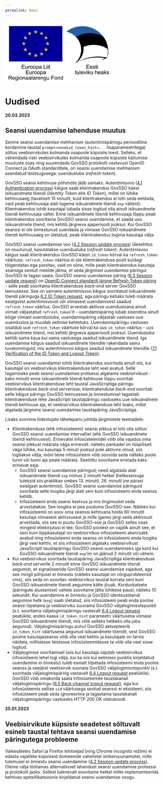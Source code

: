 ```yaml
---
permalink: News
---
```


<img src='img/el_regionaalarengu_fond_horisontaalne.jpg' width="350" height="200" alt="Euroopa Liit Euroopa Regionaalarengu Fond"/>

# Uudised

**20.03.2023**
## Seansi uuendamise lahenduse muutus
Senine seansi uuendamise mehhanism (autentimispäringu perioodiline kordamine taustal `prompt=none&id_token_hint=...` lisaparameetritega) sõltus veebisirvikutes kolmanda osapoole küpsiste toest. Selleks, et vähendada riski veebisirvikutes kolmanda osapoole küpsiste käitumise muutuste osas ning suurendada GovSSO protokolli vastavust OpenID Connect ja OAuth standarditele, on seansi uuendamise mehhanism asendatud teistsugusega: uuendusluba (_refresh token_).

GovSSO seansi kehtivuse põhimõte jääb samaks. Autentimisvoo ([4.1 Authentication process](https://e-gov.github.io/GOVSSO/TechnicalSpecification#41-authentication-process)) käigus saab klientrakendus GovSSO käest isikuandmete tõendi (_Identity Token_ ehk _ID Token_), millel on lühike kehtivusaeg (tavaliselt 15 minutit, kuid klientrakendus ei tohi seda eeldada, vaid peab kehtivusaja alati lugema isikuandmete tõendi `exp` väitest). Klientrakendus tohib kasutajal lubada sisse logitud olla ainult isikuandmete tõendi kehtivusaja vältel. Enne isikuandmete tõendi kehtivusaja lõppu peab klientrakendus sooritama GovSSO seansi uuendamise, et saada uus isikuandmete tõend, mis kehtib järgneva ajaperioodi jooksul. Kui GovSSO seanssi ei ole õnnestunud uuendada ja viimase GovSSO isikuandmete tõendi kehtivusaeg on ületatud, peab klientrakendus logima kasutaja välja.

GovSSO seansi uuendamise voo ([4.2 Session update process](https://e-gov.github.io/GOVSSO/TechnicalSpecification#42-session-update-process)) ülesehitus on muutunud, kasutatakse uuendusluba (_refresh token_). Autentimisvoo käigus saab klientrakendus GovSSO käest `id_token` kõrval ka `refresh_token` väärtuse. `refresh_token` väärtus ei ole klientrakenduse poolt kuidagi tõlgendatav ega parsitav, vaid on sõne, mille peab klientrakendus kasutaja seansiga seotult meelde jätma, et seda järgmisel uuendamise päringul GovSSO-le tagasi saata. GovSSO seansi uuendamise päring ([6.3 Session update request](https://e-gov.github.io/GOVSSO/TechnicalSpecification#63-session-update-request)) on [OpenID Connect standardi järgne Refresh Token päring](https://openid.net/specs/openid-connect-core-1_0.html#RefreshTokens) - selle peab sooritama klientrakenduse _back-end_ server GovSSO teenusesse. See on sarnane autentimisvoo käigus sooritatud isikuandmete tõendi päringuga [6.2 ID Token request](https://e-gov.github.io/GOVSSO/TechnicalSpecification#62-id-token-request), aga päringu kehaks tuleb määrata esialgsest autentimisvoost või viimasest uuendamisest saadud `refresh_token` väärtus. GovSSO arvestab aktiivse uuendusloana ainult viimati väljastatud `refresh_token`'it - uuendamispäring lubab sisendina ainult kõige viimast uuendusluba, uuendamispäring väljastab vastuses uue uuendusloa ja muudab eelmise kehtetuks. Uuendamispäringu vastuses sisaldub uue `refresh_token` väärtuse kõrval ka uus `id_token` väärtus - uus isikuandmete tõend, mis kehtib järgneva ajaperioodi jooksul. Uuendusluba kehtib sama kaua kui sama vastusega saadud isikuandmete tõend. Iga uuendamise käigus saadud isikuandmete tõendile rakendada samu tuvatoiminguid, mis autentimisvoo käigus saadud isikuandmete tõendile ([7.1 Verification of the ID Token and Logout Token](https://e-gov.github.io/GOVSSO/TechnicalSpecification#71-verification-of-the-id-token-and-logout-token)).

GovSSO seansi uuendamist tohib klientrakendus sooritada ainult siis, kui kasutajal on veebisirvikus klientrakenduse leht veel avatud. Selle tagamiseks peab seansi uuendamise protsessi algatama veebisirvikust - kaks minutit enne isikuandmete tõendi kehtivuse lõppu sooritab veebisirvikus klientrakenduse leht taustal JavaScriptiga päringu klientrakenduse _back-end_ serverisse; klientrakenduse _back-end_ sooritab selle käigus päringu GovSSO teenusesse ja õnnestumisel tagastab klientrakenduse lehe JavaScripti taustapäringu vastuseks uue isikuandmete tõendi kehtivuse aja, et veebisirvikus klientrakenduse leht teaks, millal algatada järgmine seansi uuendamise taustapäring JavaScriptiga.

Lisaks soovime liidestujate tähelepanu juhtida järgmistele teemadele:
* Klientrakenduse (ehk infosüsteemi) seansi pikkus ei tohi olla sõltuv GovSSO seansi uuendamise intervallist (ehk GovSSO isikuandmete tõendi kehtivusest). Erinevatel infosüsteemidel võib olla vajadus oma seansi pikkust määrata väga erinevalt: näiteks pankadel on tüüpiliselt väga lühike, kui kasutaja 5 minuti jooksul pole aktiivne olnud, siis logitakse välja; mõni teine infosüsteem võib soovida seda näiteks poole tunni või tunni aja peale määrata. Seetõttu soovitame eristada kaks erinevat asja:
  * GovSSO seansi uuendamise päringud; need algatada alati isikuandmete tõendi `exp` miinus 2 minutit hetkel (hetkeseisuga tuleksid siis praktikas umbes 13. minutil, 26. minutil jne pärast esialgset autentimist). GovSSO seansi uuendamise päringuid sooritada selle loogika järgi alati seni kuni infosüsteemi enda seanss kehtib.
  * Infosüsteemi enda seansi kestvus ja mis tingimustel seda arvestatakse. See loogika ei pea puutuma GovSSO-sse. Näiteks kui infosüsteemil on soov oma seanssi kehtivana hoida 60 minutit kasutaja viimasest aktiivsusest ja mille iganes järgi seda aktiivsust arvestada, siis see ei puutu GovSSO-sse ja GovSSO selles osas mingeid ettekirjutusi ei tee. GovSSO poolest on vajalik ainult see, et seni kuni lõppkasutajal on veebisirvikus infosüsteemi aken/sakk avatud ning infosüsteemi enda seanss on infosüsteemi enda loogika järgi veel kehtiv, et siis infosüsteem algataks veebisirvikust JavaScripti taustapäringu GovSSO seansi uuendamiseks iga kord kui GovSSO isikuandmete tõendi `exp`'ini on jäänud 2 minutit või vähem.
* Kui veebisirvikus sooritada taustapäring JavaScriptiga klientrakenduse _back-end_ serverile 2 minutit enne GovSSO isikuandmete tõendi aegumist, et signaliseerida GovSSO seansi uuendamise vajadust, aga see mingil põhjusel ei õnnestu (näiteks kasutajal on võrguprobleemid vms), siis seda on soovitav veebisirvikus taustal korrata seni kuni GovSSO isikuandmete tõendi aegumine kätte jõuab. Korduvkatsete (päringute alustamise) vahele soovitame jätta lühikese pausi, näiteks 10 sekundit. Kui uuendamine ei õnnestu ja GovSSO identsustõendi aegumise hetk (`exp`) saab ületatud, siis infosüsteem peab enda poolse seansi lõpetama ja veebisirviku suunama GovSSO väljalogimisotspunkti (s.t. sooritama väljalogimispäringu vastavalt [6.4 Logout request](https://e-gov.github.io/GOVSSO/TechnicalSpecification#64-logout-request) peatükile, andes kaasa `id_token_hint` parameetri väärtusena viimase GovSSO isikuandmete tõendi, mis võib selleks hetkeks olla juba aegunud). Väljalogimispäringu puhul GovSSO aktsepteerib `id_token_hint` väärtusena aegunud isikuandmete tõendit, sest GovSSO poolne kasutajaseanss võib olla veel kehtiv ja kasutajale on tarvis näidata, millistesse teistesse infosüsteemidesse ta võib olla veel sisse logitud.
* Väljalogimise sooritamisel (siis kui kasutaja vajutab veebisirvikus infosüsteemi lehel logi välja, kui ka siis kui eelmises punktis kirjeldatud uuendamine ei õnnestu) tuleb esmalt lõpetada infosüsteemi enda poolne seanss ja seejärel veebisirvik suunata GovSSO väljalogimisotspunkti (s.t. sooritada väljalogimispäring vastavalt [6.4 Logout request](https://e-gov.github.io/GOVSSO/TechnicalSpecification#64-logout-request) peatükile). GovSSO võib omakorda saata infosüsteemile taustakanali väljalogimispäringu ([6.5 Back-channel logout request](https://e-gov.github.io/GOVSSO/TechnicalSpecification#65-back-channel-logout-request)), aga kui infosüsteemis sellise `sid` väärtusega seotud seanssi ei eksisteeri, siis infosüsteem peab seda ignoreerima ja tagastama taustakanali väljalogimispäringu vastuseks HTTP 200 OK olekukoodi.

**25.01.2023**
## Veebisirvikute küpsiste seadetest sõltuvalt esineb taustal tehtava seansi uuendamise päringutega probleeme
Vaikesätetes Safari ja Firefox lehitsejad (ning Chrome incognito režiim) ei edasta vajalikke küpsiseid domeenide vahelistel ümbersuunamistel, mille tulemusel ei õnnestu seansi uuendamine ([4.2 Session update process](https://e-gov.github.io/GOVSSO/TechnicalSpecification#42-session-update-process)). Oleme välja töötamas alternatiivset lahendust seansi uuendamise protsessi ja protokolli jaoks. Sellest tulenevalt soovitame hetkel mitte implementeerida kehtivas spetsifikatsioonis kirjeldatud seansi uuendamise voogu.
